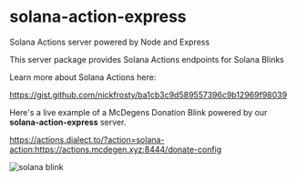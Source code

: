 # solana-action-express
Solana Actions server powered by Node and Express

This server package provides Solana Actions endpoints for Solana Blinks

Learn more about Solana Actions here: 

https://gist.github.com/nickfrosty/ba1cb3c9d589557396c9b12969f98039

Here's a live example of a McDegens Donation Blink powered by our **solana-action-express** server.

https://actions.dialect.to/?action=solana-action:https://actions.mcdegen.xyz:8444/donate-config

![solana blink](https://github.com/McDegens-DAO/solana-action-express/blob/main/blink.png)

